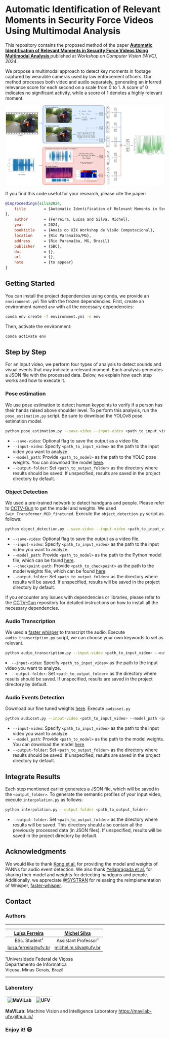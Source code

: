 # Automatic Identification of Relevant Moments in Security Force Videos Using Multimodal Analysis


This repository contains the proposed method of the paper **[Automatic Identification of Relevant Moments in Security Force Videos Using Multimodal Analysis
]()** published at *Workshop on Computer Vision (WVC), 2024*.

We propose a multimodal approach to detect key moments in footage captured by wearable cameras used by law enforcement officers. Our method processes both video and audio separately, generating an inferred relevance score for each second on a scale from 0 to 1. A score of 0 indicates no significant activity, while a score of 1 denotes a highly relevant moment.

<p align="center">
  <img src="src/method.png" width="800" alt="method">
</p>

If you find this code useful for your research, please cite the paper:

```bibtex
@inproceedings{silva2024,
    title        = {Automatic Identification of Relevant Moments in Security Force Videos Using Multimodal Analysis
},
    author       = {Ferreira, Luísa and Silva, Michel},
    year         = 2024,
    booktitle    = {Anais do XIX Workshop de Visão Computacional}, 
    location     = {Rio Paranaíba/MG},
    address      = {Rio Paranaíba, MG, Brasil}
    publisher    = {SBC}, 
    doi          = {}, 
    url          = {}, 
    note         = {to appear}
}
```

## Getting Started
  
You can install the project dependencies using conda, we provide an `environment.yml` file with the frozen dependencies. First, create an environment named `env` with all the necessary dependencies:

```bash
conda env create -f environment.yml -n env
```

Then, activate the environment:

```bash
conda activate env
```

## Step by Step
For an input video, we perform four types of analysis to detect sounds and visual events that may indicate a relevant moment. Each analysis generates a JSON file with the processed data. Below, we explain how each step works and how to execute it.

### Pose estimation
We use pose estimation to detect human keypoints to verify if a person has their hands raised above shoulder level. To perform this analysis, run the `pose_estimation.py` script. Be sure to download the YOLOv8 pose estimation model.

```bash
python pose_estimation.py --save-video --input-video <path_to_input_video> --model_path <path_to_model> --output-folder <path_to_output_folder>
```

<ul> <li><code>--save-video</code>: Optional flag to save the output as a video file.</li> <li><code>--input-video</code>: Specify <code>&lt;path_to_input_video&gt;</code> as the path to the input video you want to analyze.</li> <li><code>--model_path</code>: Provide <code>&lt;path_to_model&gt;</code> as the path to the YOLO pose weights. You can download the model <a href="https://github.com/ultralytics/ultralytics?tab=readme-ov-file#models">here</a>.</li> <li><code>--output-folder</code>: Set <code>&lt;path_to_output_folder&gt;</code> as the directory where results should be saved. If unspecified, results are saved in the project directory by default.</li> </ul>


### Object Detection
We used a pre-trained network to detect handguns and people. Please refer to [CCTV-Gun](https://github.com/srikarym/CCTV-Gun) to get the model and weights. We used `Swin_Transformer_MGD_finetuned`. Execute the `object_detection.py` script as follows:

```bash
python object_detection.py --save-video --input-video <path_to_input_video> --model_path <path_to_model> --checkpoint-path <path_to_checkpoint> --output-folder <path_to_output_folder>
```
<ul> <li><code>--save-video</code>: Optional flag to save the output as a video file.</li> <li><code>--input-video</code>: Specify <code>&lt;path_to_input_video&gt;</code> as the path to the input video you want to analyze.</li> <li><code>--model_path</code>: Provide <code>&lt;path_to_model&gt;</code> as the path to the Python model file, which can be found <a href="https://github.com/srikarym/CCTV-Gun">here</a>.</li> <li><code>--checkpoint-path</code>: Provide <code>&lt;path_to_checkpoint&gt;</code> as the path to the model weights file, which can be found <a href="https://github.com/srikarym/CCTV-Gun">here</a>.</li> <li><code>--output-folder</code>: Set <code>&lt;path_to_output_folder&gt;</code> as the directory where results will be saved. If unspecified, results will be saved in the project directory by default.</li> </ul> 

If you encounter any issues with dependencies or libraries, please refer to the [CCTV-Gun](https://github.com/srikarym/CCTV-Gun) repository for detailed instructions on how to install all the necessary dependencies.


### Audio Transcription
We used a [faster whisper](https://github.com/SYSTRAN/faster-whisper) to transcript the audio. Execute `audio_transcription.py` script, we can choose your own keywords to set as relevant.

```bash
python audio_transcription.py --input-video <path_to_input_video> --output-folder <path_to_output_folder>
```
<li><code>--input-video</code>: Specify <code>&lt;path_to_input_video&gt;</code> as the path to the input video you want to analyze.</li> 
<li><code>--output-folder</code>: Set <code>&lt;path_to_output_folder&gt;</code> as the directory where results should be saved. If unspecified, results are saved in the project directory by default.</li> </ul> </details>

</details>

### Audio Events Detection

Download our fine tuned weights [here](https://drive.google.com/file/d/159eWqnMbDnsmxzS8V98B83BHKVCmzKCE/view?usp=sharing). Execute `audioset.py`

```bash
python audioset.py --input-video <path_to_input_video> --model_path <path_to_model> --output-folder <path_to_output_folder>
```
<ul> <li><code>--input-video</code>: Specify <code>&lt;path_to_input_video&gt;</code> as the path to the input video you want to analyze.</li> <li><code>--model_path</code>: Provide <code>&lt;path_to_model&gt;</code> as the path to the model weights. You can download the model <a href="https://drive.google.com/file/d/159eWqnMbDnsmxzS8V98B83BHKVCmzKCE/view?usp=sharing">here</a>.</li> <li><code>--output-folder</code>: Set <code>&lt;path_to_output_folder&gt;</code> as the directory where results should be saved. If unspecified, results are saved in the project directory by default.</li> </ul>


## Integrate Results

Each step mentioned earlier generates a JSON file, which will be saved in the `<output_folder>`. To generate the semantic profiles of your input video, execute `interpolation.py` as follows:

```bash
python interpolation.py --output-folder <path_to_output_folder>
```
<ul> <li><code>--output-folder</code>: Set <code>&lt;path_to_output_folder&gt;</code> as the directory where results will be saved. This directory should also contain all the previously processed data (in JSON files). If unspecified, results will be saved in the project directory by default.</li> </ul>
</details>



## Acknowledgments 
We would like to thank [Kong et al.](https://ieeexplore.ieee.org/abstract/document/9229505?casa_token=qi0jS41u2CcAAAAA:NntDUz11fgMFuTQUxWwOqJjO3r7mr6qTTJJrXcSnMqV4kXi9-lHRZ1oe4PBU5gGJEhFlq7sP9u5U) for providing the model and weights of PANNs for audio event detection. We also thank [Yellapragada et al.](https://arxiv.org/abs/2303.10703) for sharing their model and weights for detecting handguns and people. Additionally, we appreciate [@SYSTRAN](https://github.com/SYSTRAN) for releasing the reimplementation of Whisper, [faster-whisper](https://github.com/SYSTRAN/faster-whisper).


## Contact
### Authors
---


| [Luísa Ferreira](https://github.com/ferreiraluisa)  |[Michel Silva](https://michelmelosilva.github.io/) |
 :------------------------------------------------:  |:------------------------------------------------: |
|                 BSc. Student¹                  |      Assistant Professor¹                |
|          <luisa.ferreira@ufv.br>           |              <michel.m.silva@ufv.br>               |

¹Universidade Federal de Viçosa \
Departamento de Informática \
Viçosa, Minas Gerais, Brazil


---
### Laboratory

![MaVILab](https://mavilab-ufv.github.io/images/mavilab-logo.png) | ![UFV](https://encrypted-tbn0.gstatic.com/images?q=tbn:ANd9GcStNoEd-f21Ji2O518vY3ox0AaEK38uKiiJYg&s)
--- | ---


**MaVILab:** Machine Vision and Intelligence Laboratory
https://mavilab-ufv.github.io/




### Enjoy it! :smiley:
